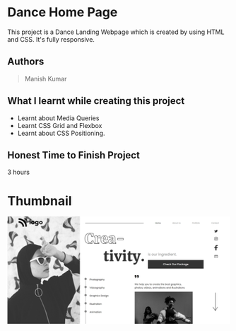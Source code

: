 
# Dance Home Page

This project is a Dance Landing Webpage which is created by using HTML and CSS. It's fully responsive.





## Authors

 >Manish Kumar


## What I learnt while creating this project

- Learnt about Media Queries
- Learnt CSS Grid and Flexbox
- Learnt about CSS Positioning.



## Honest Time to Finish Project

3 hours


# Thumbnail

![thumbnail_pic](thumbnail.jpg)
